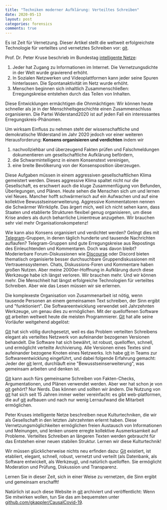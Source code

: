 ```yaml
---
title: "Techniken moderner Aufklärung: Verteiltes Schreiben"
date: 2020-05-13
layout: post
categories: forensics
comments: true
---
```


Es ist Zeit für Vernetzung.
Dieser Artikel stellt die weltweit erfolgreichste Technologie für verteiltes und vernetztes Schreiben vor: [git](https://git-scm.org).

Prof. Dr. Peter Kruse beschrieb im Bundestag [intelligente Netze](https://www.youtube.com/watch?v=e_94-CH6h-o):
1. Jeder hat Zugang zu Informationen im Internet. Die Vernetzungsdichte in der Welt wurde gravierend erhöht.
2. In Sozialen Netzwerken und Videoplattformen kann jeder seine Spuren hinterlassen. Die Spontanaktivität im Netz wurde erhöht.
3. Menschen beginnen sich inhaltlich Zusammenschließen: Erregungskreise entstehen durch das Teilen von Inhalten.

Diese Entwicklungen ermächtigen die Ohnmächtigen:
Wir können heute schneller als je in der Menschheitsgeschichte einen Zusammenschluss organisieren.
Die Partei Widerstand2020 ist auf jeden Fall ein interessantes Erregungskreis-Phänomen.

Um wirksam Einfluss zu nehmen steht der wissenschaftliche und demokratische Widerstand im Jahr 2020 jedoch vor einer weiteren Herausforderung:
**Konsens organisieren und verdichten** indem wir
1. nachvollziehbar und überzeugend Fakten prüfen und Falschmeldungen dokumentieren um gesellschaftliche Aufklärung befördern,
2. die Schwarmintelligenz in einem Konsenstext vereinigen,
3. eine breite Bevölkerung von der Konsensposition überzeugen.

Diese Aufgaben müssen in einem aggressiven gesellschaftlichen Klima gemeistert werden.
Dieses aggressive Klima spaltet nicht nur die Gesellschaft, es erschwert auch die kluge Zusammenfügung von Befunden, Überlegungen, und Plänen.
Heute sehen die Menschen sich um und lernen viel Neues.
Mancher hofft schwärmerisch auf ein Aufwachen und auf eine kollektive Bewusstseinserweiterung.
Aggressive Kommentatoren nennen die Schwärmer Wirrköpfe.
Das ärgert mich, weil ich nicht sehen kann, dass Staaten und etablierte Strukturen flexibel genug organisieren, um diese Krise anders als durch beharrliche Linientreue anzugehen.
Wir brauchen sehr viel mehr Organisationskompetenz!

Wie kann also Konsens organisiert und verdichtet werden?
Gelingt dies mit [Telegram](https://telegram.org/)-Gruppen, in denen täglich hunderte und tausende Nachrichten auflaufen?
Telegram-Gruppen sind gute Erregungskreise aus Repostings des Einleuchtenden und Kommentaren.
Doch was davon bleibt?
Moderierbare Forum-Diskussionen wie [Discourse](https://www.discourse.org/) oder Discord bieten thematisch organisierte besser durchsuchbare Gruppendiskussionen mit Vertrauenssystemen.
Chats, Diskussions-Foren und Kommentare haben großen Nutzen.
Aber meine 2000er-Hoffnung in Aufklärung durch diese Werkzeuge habe ich längst verloren.
Wir brauchen mehr. 
Und wir können mehr.
Die Menschheit hat längst erfolgreiche Technologien für verteiltes Schreiben.
Aber wie das Lesen müssen wir sie erlernen.



Die komplexeste Organisation von Zusammenarbeit ist nötig, wenn tausende Personen an einem gemeinsamen Text schreiben, der Sinn ergibt und "funktioniert".
Die Softwareentwicklung verwendet seit Jahrzehnten Werkzeuge, um genau dies zu ermöglichen.
Mit der quelloffenen Software [git](https://git-scm.org) arbeiten weltweit heute die meisten Programmierer.
[Git](Https://Git-Scm.Org) hat alle seine Vorläufer weitgehend abgelöst:
<script type="text/javascript" src="https://ssl.gstatic.com/trends_nrtr/2213_RC01/embed_loader.js"></script> <script type="text/javascript"> trends.embed.renderExploreWidget("TIMESERIES", {"comparisonItem":[{"keyword":"git","geo":"","time":"all"},{"keyword":"svn","geo":"","time":"all"},{"keyword":"clearcase","geo":"","time":"all"},{"keyword":"perforce","geo":"","time":"all"},{"keyword":"/m/09d6g","geo":"","time":"all"}],"category":0,"property":""}, {"exploreQuery":"date=all&q=git,svn,clearcase,perforce,%2Fm%2F09d6g","guestPath":"https://trends.google.de:443/trends/embed/"}); </script> 
[Git](Https://Git-Scm.Org) hat sich völlig durchgesetzt, weil es das Problem verteilten Schreibens elegant als verteiltes Netzwerk von aufeinander bezogenen Versionen behandelt.
Die Software hat sich bewährt, ist robust, quelloffen, schnell, und ermöglicht verteilte Archivierung.
Alle Versionen eines Textes sind aufeinander bezogene Knoten eines Netzwerks.
Ich habe [git](https://git-scm.org) in Teams zur Softwareentwicklung eingeführt, und dabei folgende Erfahrung gemacht:
Jeder der [git](https://git-scm.org) lernt, durchläuft eine "Bewusstseinserweiterung", was gemeinsam arbeiten und denken ist.

[Git](Https://Git-Scm.Org) kann auch fürs gemeinsame Schreiben von Fakten-Checks, Argumentationen, und Plänen verwendet werden.
Aber wer hat schon je von [git](https://git-scm.org) gehört? 
Nur Nerds.
Das können und sollten wir ändern.
Die Nutzung von [git](https://git-scm.org) hat sich seit 15 Jahren immer weiter vereinfacht:
es gibt web-platformen, die auf [git](https://git-scm.org) aufbauen und nach nur wenig Lernaufwand die Mitarbeit ermöglichen.

Peter Kruses intelligente Netze beschreiben neue Kulturtechniken, die wir als Gesellschaft in den letzten Jahrzehnten erlernt haben.
Diese Vernetzungsmöglichkeiten ermöglichen freien Austausch von Informationen und Meinungen, und lenken unsere erregte kollektive Ausmerksamkeit auf Probleme.
Verteiltes Schreiben an längeren Texten werden gebraucht für das Entstehen einer neuen stabilen Struktur.
Lernen wir diese Kulturtechnik! 

Wir müssen glücklicherweise nichts neu erfinden dazu:
[Git](Https://Git-Scm.Org) existiert, ist etabliert, elegant, schnell, robust, vernetzt und verteilt (als Datenbank, als Software entwickelt, als Werkzeug), und natürlich quelloffen.
Sie ermöglicht Moderation und Prüfung, Diskussion und Transparenz.

Lernen Sie in dieser Zeit, sich in einer Weise zu vernetzen, die Sinn ergibt und gemeinsam erschafft!

Natürlich ist auch diese Website in [git](https://git-scm.org) archiviert und veröffentlicht: 
Wenn Sie mitwirken wollen, tun Sie das am bequemsten unter [github.com/gkappler/CausalCovid-19](https://github.com/gkappler/CausalCovid-19).
